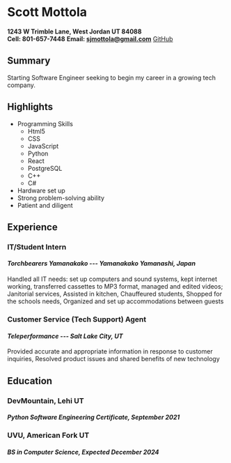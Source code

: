# Scott Mottola
**1243 W Trimble Lane, West Jordan UT 84088**  
**Cell: 801-657-7448**
**Email: sjmottola@gmail.com**
[GitHub](https://github.com/scottmottola)

## Summary
Starting Software Engineer seeking to begin my career in a growing tech company.

## Highlights
 - Programming Skills
   - Html5
   - CSS
   - JavaScript
   - Python
   - React
   - PostgreSQL
   - C++
   - C#
 - Hardware set up
 - Strong problem-solving ability
 - Patient and diligent

## Experience
### IT/Student Intern
#### *Torchbearers Yamanakako --- Yamanakako Yamanashi, Japan*
Handled all IT needs: set up computers and sound systems, kept internet working, transferred cassettes to MP3 format, managed and edited videos; Janitorial services, Assisted in kitchen, Chauffeured students, Shopped for the schools needs, Organized and set up accommodations between guests

### Customer Service (Tech Support) Agent
#### *Teleperformance --- Salt Lake City, UT*
Provided accurate and appropriate information in response to customer inquiries, Resolved product issues and shared benefits of new technology

## Education
### DevMountain, Lehi UT
#### *Python Software Engineering Certificate, September 2021*

### UVU, American Fork UT
#### *BS in Computer Science, Expected December 2024*